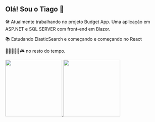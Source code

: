 ## Olá! Sou o Tiago 👋
<p>
🛠️ Atualmente trabalhando no projeto Budget App. Uma aplicação em ASP.NET e SQL SERVER com front-end em Blazor.
<p>📚 Estudando ElasticSearch e começando e começando no React 

 👮‍♂️🏋️‍♀️🏃🎮 no resto do tempo.

<div>
  <a href="https://github.com/tiagoASF">
  <img height="180em" src="https://github-readme-stats.vercel.app/api?username=tiagoASF&show_icons=true&theme=dracula&include_all_commits=true&count_private=true"/>
  <img height="180em" src="https://github-readme-stats.vercel.app/api/top-langs/?username=tiagoASF&layout=compact&langs_count=7&theme=dracula"/>
</div>

 
 
 
<!--
**tiagoASF/tiagoASF** is a ✨ _special_ ✨ repository because its `README.md` (this file) appears on your GitHub profile.

Here are some ideas to get you started:

- 🔭 I’m currently working on ...
- 🌱 I’m currently learning ...
- 👯 I’m looking to collaborate on ...
- 🤔 I’m looking for help with ...
- 💬 Ask me about ...
- 📫 How to reach me: ...
- 😄 Pronouns: ...
- ⚡ Fun fact: ...

-->
